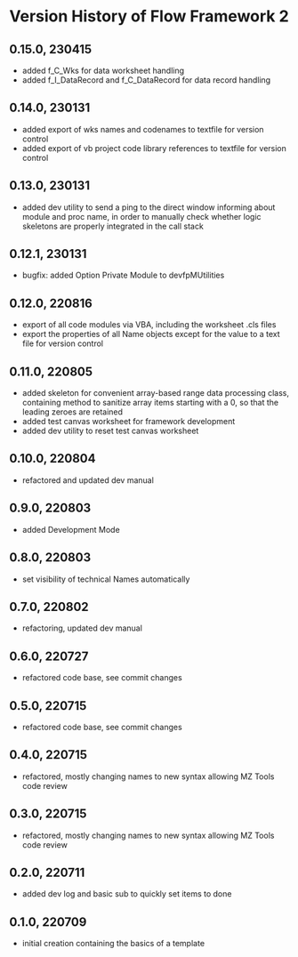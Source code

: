 # Version History of Flow Framework 2
## 0.15.0, 230415
* added f_C_Wks for data worksheet handling
* added f_I_DataRecord and f_C_DataRecord for data record handling

## 0.14.0, 230131
* added export of wks names and codenames to textfile for version control
* added export of vb project code library references to textfile for version control
## 0.13.0, 230131
* added dev utility to send a ping to the direct window informing about module and proc name, in order to manually check whether logic skeletons are properly integrated in the call stack
## 0.12.1, 230131
* bugfix: added Option Private Module to devfpMUtilities
## 0.12.0, 220816
* export of all code modules via VBA, including the worksheet .cls files
* export the properties of all Name objects except for the value to a text file for version control
## 0.11.0, 220805
* added skeleton for convenient array-based range data processing class, containing method to sanitize array items starting with a 0, so that the leading zeroes are retained
* added test canvas worksheet for framework development
* added dev utility to reset test canvas worksheet
## 0.10.0, 220804
* refactored and updated dev manual
## 0.9.0, 220803
* added Development Mode
## 0.8.0, 220803
* set visibility of technical Names automatically
## 0.7.0, 220802
* refactoring, updated dev manual
## 0.6.0, 220727
* refactored code base, see commit changes
## 0.5.0, 220715
* refactored code base, see commit changes
## 0.4.0, 220715
* refactored, mostly changing names to new syntax allowing MZ Tools code review
## 0.3.0, 220715
* refactored, mostly changing names to new syntax allowing MZ Tools code review
## 0.2.0, 220711
* added dev log and basic sub to quickly set items to done
## 0.1.0, 220709
* initial creation containing the basics of a template